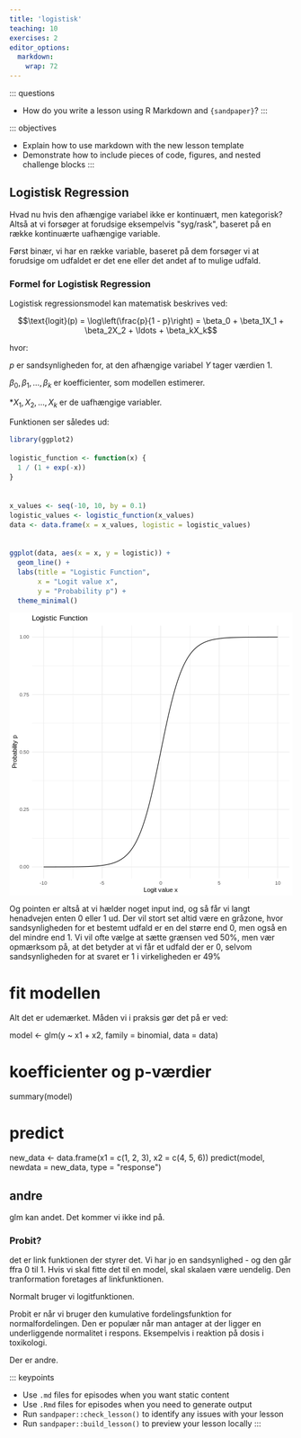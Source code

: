 ```yaml
---
title: 'logistisk'
teaching: 10
exercises: 2
editor_options: 
  markdown: 
    wrap: 72
---
```


::: questions
-   How do you write a lesson using R Markdown and `{sandpaper}`?
:::

::: objectives
-   Explain how to use markdown with the new lesson template
-   Demonstrate how to include pieces of code, figures, and nested
    challenge blocks
:::

## Logistisk Regression

Hvad nu hvis den afhængige variabel ikke er kontinuært, men kategorisk?
Altså at vi forsøger at forudsige eksempelvis "syg/rask", baseret på en
række kontinuærte uafhængige variable.

Først binær, vi har en række variable, baseret på dem forsøger vi at
forudsige om udfaldet er det ene eller det andet af to mulige udfald.

### Formel for Logistisk Regression

Logistisk regressionsmodel kan matematisk beskrives ved:

$$\text{logit}(p) = \log\left(\frac{p}{1 - p}\right) = \beta_0 + \beta_1X_1 + \beta_2X_2 + \ldots + \beta_kX_k$$

hvor: 

$p$ er sandsynligheden for, at den afhængige variabel $Y$ tager
værdien 1. 

$\beta_0, \beta_1, \ldots, \beta_k$ er koefficienter, som
modellen estimerer. 

\*$X_1, X_2, \ldots, X_k$ er de uafhængige
variabler.


Funktionen ser således ud:

```r
library(ggplot2)

logistic_function <- function(x) {
  1 / (1 + exp(-x))
}


x_values <- seq(-10, 10, by = 0.1)
logistic_values <- logistic_function(x_values)
data <- data.frame(x = x_values, logistic = logistic_values)


ggplot(data, aes(x = x, y = logistic)) +
  geom_line() +
  labs(title = "Logistic Function",
       x = "Logit value x",
       y = "Probability p") +
  theme_minimal()
```

<img src="fig/regression3-rendered-unnamed-chunk-1-1.png" style="display: block; margin: auto;" />

Og pointen er altså at vi hælder noget input ind, og så får vi
langt henadvejen enten 0 eller 1 ud. Der vil stort set altid
være en gråzone, hvor sandsynligheden for et bestemt udfald er
en del større end 0, men også en del mindre end 1. Vi vil 
ofte vælge at sætte grænsen ved 50%, men vær opmærksom på, at 
det betyder at vi får et udfald der er 0, selvom sandsynligheden
for at svaret er 1 i virkeligheden er 49%


# fit modellen

Alt det er udemærket. Måden vi i praksis gør det på er ved:

model \<- glm(y \~ x1 + x2, family = binomial, data = data)

# koefficienter og p-værdier

summary(model)

# predict

new_data \<- data.frame(x1 = c(1, 2, 3), x2 = c(4, 5, 6)) predict(model,
newdata = new_data, type = "response")

## andre

glm kan andet. Det kommer vi ikke ind på.

### Probit?

det er link funktionen der styrer det. Vi har jo en sandsynlighed - og
den går ffra 0 til 1. Hvis vi skal fitte det til en model, skal skalaen
være uendelig. Den tranformation foretages af linkfunktionen.

Normalt bruger vi logitfunktionen.

Probit er når vi bruger den kumulative fordelingsfunktion for
normalfordelingen. Den er populær når man antager at der ligger en
underliggende normalitet i respons. Eksempelvis i reaktion på dosis i
toxikologi.

Der er andre.

::: keypoints
-   Use `.md` files for episodes when you want static content
-   Use `.Rmd` files for episodes when you need to generate output
-   Run `sandpaper::check_lesson()` to identify any issues with your
    lesson
-   Run `sandpaper::build_lesson()` to preview your lesson locally
:::
